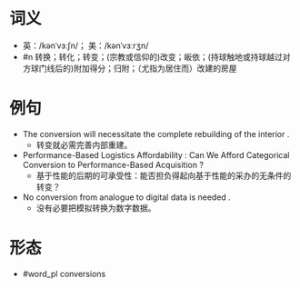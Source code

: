 # 词义
- 英：/kənˈvɜːʃn/； 美：/kənˈvɜːrʒn/
- #n 转换；转化；转变；(宗教或信仰的)改变；皈依；(持球触地或持球越过对方球门线后的)附加得分；归附；（尤指为居住而）改建的房屋
# 例句
- The conversion will necessitate the complete rebuilding of the interior .
	- 转变就必需完善内部重建。
- Performance-Based Logistics Affordability : Can We Afford Categorical Conversion to Performance-Based Acquisition ?
	- 基于性能的后期的可承受性：能否担负得起向基于性能的采办的无条件的转变？
- No conversion from analogue to digital data is needed .
	- 没有必要把模拟转换为数字数据。
# 形态
- #word_pl conversions
